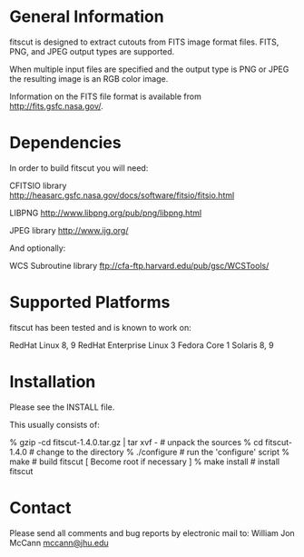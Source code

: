 General Information
===================

fitscut is designed to extract cutouts from FITS image format files.
FITS, PNG, and JPEG output types are supported.  

When multiple input files are specified and the output type is PNG or
JPEG the resulting image is an RGB color image.


Information on the FITS file format is available from
http://fits.gsfc.nasa.gov/.


Dependencies
============

In order to build fitscut you will need:

  CFITSIO library  
    <http://heasarc.gsfc.nasa.gov/docs/software/fitsio/fitsio.html>

  LIBPNG
    <http://www.libpng.org/pub/png/libpng.html>

  JPEG library
    <http://www.ijg.org/>

And optionally:

  WCS Subroutine library
    <ftp://cfa-ftp.harvard.edu/pub/gsc/WCSTools/>
    

Supported Platforms
===================

fitscut has been tested and is known to work on:

  RedHat Linux 8, 9
  RedHat Enterprise Linux 3
  Fedora Core 1
  Solaris 8, 9

Installation
============

Please see the INSTALL file.

This usually consists of:

  % gzip -cd fitscut-1.4.0.tar.gz | tar xvf -     # unpack the sources
  % cd fitscut-1.4.0                              # change to the directory
  % ./configure                                   # run the 'configure' script
  % make                                          # build fitscut
  [ Become root if necessary ]
  % make install                                  # install fitscut

Contact
=======

Please send all comments and bug reports by electronic mail to:
William Jon McCann <mccann@jhu.edu>
